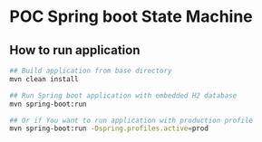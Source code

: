 # POC Spring boot State Machine


How to run application
---------------------------------------------
```bash
## Build application from base directory
mvn clean install

## Run Spring boot application with embedded H2 database
mvn spring-boot:run

## Or if You want to run application with production profile
mvn spring-boot:run -Dspring.profiles.active=prod
```